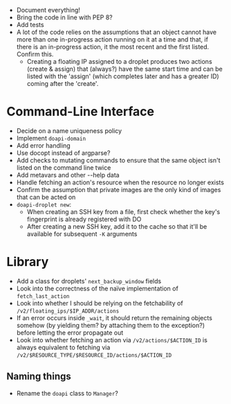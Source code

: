 - Document everything!
- Bring the code in line with PEP 8?
- Add tests
- A lot of the code relies on the assumptions that an object cannot have more
  than one in-progress action running on it at a time and that, if there is an
  in-progress action, it the most recent and the first listed.  Confirm this.
    - Creating a floating IP assigned to a droplet produces two actions (create
      & assign) that (always?) have the same start time and can be listed with
      the 'assign' (which completes later and has a greater ID) coming after
      the 'create'.

# Command-Line Interface

- Decide on a name uniqueness policy
- Implement `doapi-domain`
- Add error handling
- Use docopt instead of argparse?
- Add checks to mutating commands to ensure that the same object isn't listed
  on the command line twice
- Add metavars and other --help data
- Handle fetching an action's resource when the resource no longer exists
- Confirm the assumption that private images are the only kind of images that
  can be acted on
- `doapi-droplet new`:
    - When creating an SSH key from a file, first check whether the key's
      fingerprint is already registered with DO
    - After creating a new SSH key, add it to the cache so that it'll be
      available for subsequent `-K` arguments

# Library

- Add a class for droplets' `next_backup_window` fields
- Look into the correctness of the naïve implementation of `fetch_last_action`
- Look into whether I should be relying on the fetchability of
  `/v2/floating_ips/$IP_ADDR/actions`
- If an error occurs inside `_wait`, it should return the remaining objects
  somehow (by yielding them? by attaching them to the exception?) before
  letting the error propagate out
- Look into whether fetching an action via `/v2/actions/$ACTION_ID` is always
  equivalent to fetching via
  `/v2/$RESOURCE_TYPE/$RESOURCE_ID/actions/$ACTION_ID`

## Naming things

- Rename the `doapi` class to `Manager`?
